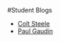 #Student Blogs

* [Colt Steele](http://google.com)
* [Paul Gaudin](https://medium.com/@paulgaudin/back-to-em-school-em-68c4876364aa)